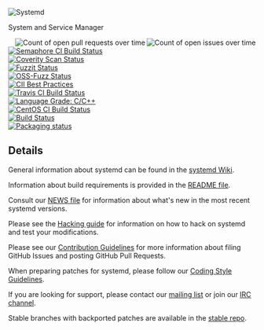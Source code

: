 ![Systemd](http://brand.systemd.io/assets/page-logo.png)

System and Service Manager

<a href="https://in.waw.pl/systemd-github-state/systemd-systemd-issues.svg"><img align="right" src="https://in.waw.pl/systemd-github-state/systemd-systemd-issues-small.svg" alt="Count of open issues over time"></a>
<a href="https://in.waw.pl/systemd-github-state/systemd-systemd-pull-requests.svg"><img align="right" src="https://in.waw.pl/systemd-github-state/systemd-systemd-pull-requests-small.svg" alt="Count of open pull requests over time"></a>
[![Semaphore CI Build Status](https://semaphoreci.com/api/v1/projects/28a5a3ca-3c56-4078-8b5e-7ed6ef912e14/443470/shields_badge.svg)](https://semaphoreci.com/systemd/systemd)<br/>
[![Coverity Scan Status](https://scan.coverity.com/projects/350/badge.svg)](https://scan.coverity.com/projects/350)<br/>
[![Fuzzit Status](https://app.fuzzit.dev/badge?org_id=systemd&branch=master)](https://app.fuzzit.dev/orgs/systemd/dashboard)<br/>
[![OSS-Fuzz Status](https://oss-fuzz-build-logs.storage.googleapis.com/badges/systemd.svg)](https://oss-fuzz-build-logs.storage.googleapis.com/index.html)<br/>
[![CII Best Practices](https://bestpractices.coreinfrastructure.org/projects/1369/badge)](https://bestpractices.coreinfrastructure.org/projects/1369)<br/>
[![Travis CI Build Status](https://travis-ci.org/systemd/systemd.svg?branch=master)](https://travis-ci.org/systemd/systemd)<br/>
[![Language Grade: C/C++](https://img.shields.io/lgtm/grade/cpp/g/systemd/systemd.svg?logo=lgtm&logoWidth=18)](https://lgtm.com/projects/g/systemd/systemd/context:cpp)<br/>
[![CentOS CI Build Status](https://ci.centos.org/buildStatus/icon?job=systemd-pr-build)](https://ci.centos.org/job/systemd-pr-build/)<br/>
[![Build Status](https://dev.azure.com/evvers/systemd-systemd/_apis/build/status/systemd.systemd?branchName=master)](https://dev.azure.com/evvers/systemd-systemd/_build/latest?definitionId=1&branchName=master)<br/>
[![Packaging status](https://repology.org/badge/tiny-repos/systemd.svg)](https://repology.org/project/systemd/versions)

## Details

General information about systemd can be found in the [systemd Wiki](https://www.freedesktop.org/wiki/Software/systemd).

Information about build requirements is provided in the [README file](README).

Consult our [NEWS file](NEWS) for information about what's new in the most recent systemd versions.

Please see the [Hacking guide](docs/HACKING.md) for information on how to hack on systemd and test your modifications.

Please see our [Contribution Guidelines](docs/CONTRIBUTING.md) for more information about filing GitHub Issues and posting GitHub Pull Requests.

When preparing patches for systemd, please follow our [Coding Style Guidelines](docs/CODING_STYLE.md).

If you are looking for support, please contact our [mailing list](https://lists.freedesktop.org/mailman/listinfo/systemd-devel) or join our [IRC channel](irc://irc.freenode.org/%23systemd).

Stable branches with backported patches are available in the [stable repo](https://github.com/systemd/systemd-stable).
